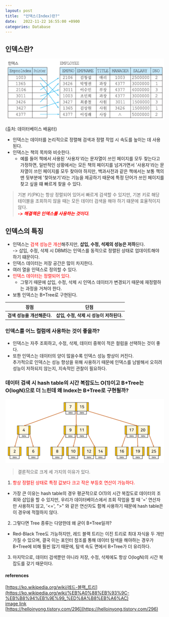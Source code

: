 ```yaml
---
layout: post
title:  "인덱스(Index)란?"
date:   2022-11-22 16:55:00 +0900
categories: Database
---
```


## 인덱스란?

<img src="/public/img/index-db.png" width="" height="" alt="인덱스" />

(출처: 데이터베이스 배움터)

- 인덱스는 데이터를 논리적으로 정렬해 검색과 정렬 작업 시 속도를 높이는 데 사용된다.
- 인덱스는 책의 목차와 비슷한다.
  - 예를 들어 책에서 사용된 '사용자'라는 문자열이 쓰인 페이지를 모두 찾는다고 가정하면, 일반적인 상황에서는 모든 책의 페이지를 넘겨가면서 '사용자'라는 문자열이 쓰인
  페이지를 모두 찾아야 하지만, 백과사전과 같은 책에서는 보통 책의 맨 뒷부분에 '찾아보기'라는 기능을 제공하기 때문에 특정 단어가 쓰인 페이지를 찾고 싶을 떄 빠르게 찾을 수 있다.
  
> 기본 키(PK)는 항상 정렬되어 있어서 빠르게 검색할 수 있지만, 기본 키로 해당 테이블을 조회하지 않을 때는 모든 데이터 검색을 해야 하기 떄문에 효율적이지 않다.   
> <span style="color:red;">***-> 해결책은 인덱스를 사용하는 것이다.***</span>

## 인덱스의 특징
- 인덱스는 <span style="color:red;">검색 성능은 개선</span>해주지만, **삽입, 수정, 석제의 성능은 저하**된다.    
-> 삽입, 수정, 삭제 시 DBMS는 인덱스를 동적으로 정렬된 상태로 업데이트해야 하기 떄문이다.
- 인덱스 데이터는 저장 공간은 많이 차지한다.
- 여러 열을 인덱스로 정의할 수 있다.
- <span style="color:red;">인덱스 데이터는 정렬되어 있다.</span>
  - 그렇기 때문에 삽입, 수정, 삭제 시 인덱스 데이터가 변경되기 때문에 재정렬하는 과정을 거쳐야 한다.
- 보통 인덱스는 B+Tree로 구현된다.

|        장점         |             단점             |
|:-----------------:|:--------------------------:|
| **검색 성능을 개선해준다.** | **삽입, 수정, 삭제 시 성능이 저하된다.** |


### 인덱스를 어느 컬럼에 사용하는 것이 좋을까?
- 인덱스는 자주 조회하고, 수정, 삭제, 데이터 중복이 적은 컬럼을 선택하는 것이 좋다.
- 또한 인덱스는 데이터의 양이 많을수록 인덱스 성능 향상이 커진다.   
추가적으로 인덱스는 성능 향상을 위해 사용하기 때문에 인덱스를 남발해서 오히려 성능이 저하되지 않는지, 지속적인 관찰이 필요하다.

### 데이터 검색 시 hash table의 시간 복잡도느 O(1)이고 B+Tree는 O(logN)으로 더 느린데 왜 Index는 B+Tree로 구현될까?

<img src="/public/img/btree.png" width="" height="" alt="btree" />

> 결론적으로 크게 세 가지의 이유가 있다.

1. <span style="color:red;">항상 정렬된 상태로 특정 값보다 크고 작은 부등호 연산이 가능하다.</span>
- 가장 큰 이유는 hash table의 경우 평균적으로 O(1)의 시간 복잡도로 데이터의 조회와 삽입을 할 수 있지만, 우리가 데이터베이스에서
조회 작업을 할 때 '=' 연산자만 사용하지 않고, '<=', ">" 와 같은 연산자도 함께 사용하기 때문에 hash table은 이 경우에 적절하지 않다.

2. 그렇다면 Tree 종류는 다양한데 왜 굳이 B+Tree일까? 
- Red-Black Tree도 가능하지만, 레드 블랙 트리는 이진 트리로 최대 자식을 두 개만 가질 수 있으며, 결국 이는 포인터 참조를 통해 데이터 탐색을 해야하는 경우가   
B+Tree에 비해 훨씬 많기 때문에, 탐색 속도 면에서 B+Tree가 더 유리하다.

3. 마지막으로, 데이터 검색뿐만 아니라 저장, 수정, 삭제에도 항상 O(logN)의 시간 복잡도를 갖기 때문이다.

#### references
[https://ko.wikipedia.org/wiki/레드-블랙_트리](https://ko.wikipedia.org/wiki/%EB%A0%88%EB%93%9C-%EB%B8%94%EB%9E%99_%ED%8A%B8%EB%A6%AC)   
[image link](https://www.google.com/imgres?imgurl=https%3A%2F%2Ft1.daumcdn.net%2Fcfile%2Ftistory%2F999031385BDD405B26&imgrefurl=https%3A%2F%2Fgalid1.tistory.com%2F176&tbnid=H8qxm-fGblcmwM&vet=12ahUKEwiz4O-yrc36AhWiTPUHHQGjDqIQMygAegUIARCyAQ..i&docid=VmeqfyU4iiFSAM&w=181&h=194&q=%ED%8E%B8%ED%96%A5%ED%8A%B8%EB%A6%AC&client=safari&ved=2ahUKEwiz4O-yrc36AhWiTPUHHQGjDqIQMygAegUIARCyAQ)   
[https://helloinyong.tistory.com/296](https://helloinyong.tistory.com/296)